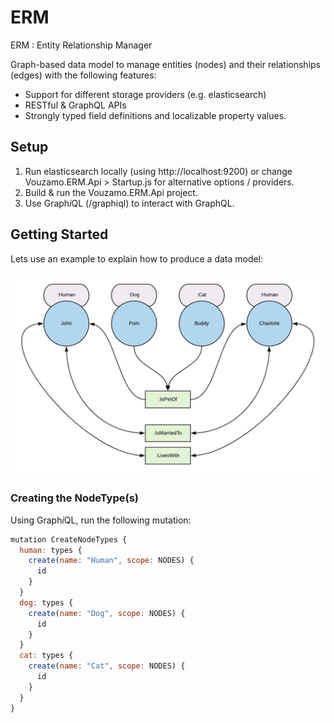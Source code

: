 # ERM
ERM : Entity Relationship Manager

Graph-based data model to manage entities (nodes) and their relationships (edges) with the following features:
* Support for different storage providers (e.g. elasticsearch)
* RESTful & GraphQL APIs
* Strongly typed field definitions and localizable property values.

## Setup

1. Run elasticsearch locally (using http://localhost:9200) or change Vouzamo.ERM.Api > Startup.js for alternative options / providers.
2. Build & run the Vouzamo.ERM.Api project.
3. Use Graph*i*QL (/graphiql) to interact with GraphQL.

## Getting Started

Lets use an example to explain how to produce a data model:

![alt text](docs/graph-concept.png)

### Creating the NodeType(s)

Using Graph*i*QL, run the following mutation:

```javascript
mutation CreateNodeTypes {
  human: types {
    create(name: "Human", scope: NODES) {
      id
    }
  }
  dog: types {
    create(name: "Dog", scope: NODES) {
      id
    }
  }
  cat: types {
    create(name: "Cat", scope: NODES) {
      id
    }
  }
}
```
